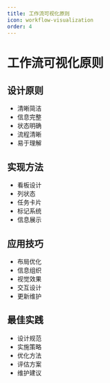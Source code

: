 ```yaml
---
title: 工作流可视化原则
icon: workflow-visualization
order: 4
---
```


# 工作流可视化原则

## 设计原则
- 清晰简洁
- 信息完整
- 状态明确
- 流程清晰
- 易于理解

## 实现方法
- 看板设计
- 列状态
- 任务卡片
- 标记系统
- 信息展示

## 应用技巧
- 布局优化
- 信息组织
- 视觉效果
- 交互设计
- 更新维护

## 最佳实践
- 设计规范
- 实施策略
- 优化方法
- 评估方案
- 维护建议
